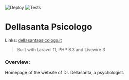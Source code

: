 ![Deploy](https://github.com/carloeusebi/dellasantapsicologo-website/actions/workflows/build.yml/badge.svg)
![Tests](https://github.com/carloeusebi/dellasantapsicologo-website/actions/workflows/tests.yml/badge.svg)

# Dellasanta Psicologo

Links: [dellasantapsicologo.it](https://dellasantapsicologo.it)

> Built with Laravel 11, PHP 8.3 and Livewire 3

### Overview:

Homepage of the website of Dr. Dellasanta, a psychologist.
